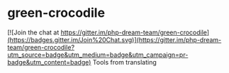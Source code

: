 # green-crocodile

[![Join the chat at https://gitter.im/php-dream-team/green-crocodile](https://badges.gitter.im/Join%20Chat.svg)](https://gitter.im/php-dream-team/green-crocodile?utm_source=badge&utm_medium=badge&utm_campaign=pr-badge&utm_content=badge)
Tools from translating
